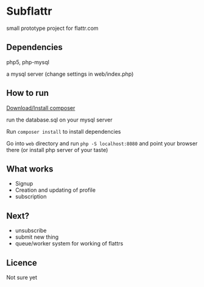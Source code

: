 Subflattr
=========

small prototype project for flattr.com

Dependencies
------------

php5, php-mysql

a mysql server (change settings in web/index.php)

How to run
----------

[Download/Install composer](http://getcomposer.org)

run the database.sql on your mysql server

Run `composer install` to install dependencies

Go into `web` directory and run `php -S localhost:8080` and point your browser there (or install php server of your taste)

What works
----------
* Signup
* Creation and updating of profile
* subscription


Next?
-----
* unsubscribe
* submit new thing
* queue/worker system for working of flattrs



Licence
-------

Not sure yet

